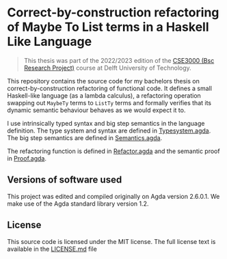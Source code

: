 # Correct-by-construction refactoring of Maybe To List terms in a Haskell Like Language

> This thesis was part of the 2022/2023 edition of the [CSE3000 (Bsc Research Project)](https://cse3000-research-project.github.io/2023/Q4) course at Delft University of Technology.


This repository contains the source code for my bachelors thesis on correct-by-construction refactoring of functional code. It defines a small Haskell-like language (as a lambda calculus), a refactoring operation swapping out `MaybeTy` terms to `ListTy` terms and formally verifies that its dynamic semantic behaviour behaves as we would expect it to.

I use intrinsically typed syntax and big step semantics in the language definition. The type system and syntax are defined in [Typesystem.agda](./src/Language/Typesystem.agda). The big step semantics are defined in [Semantics.agda](./src/Language/Semantics.agda).

The refactoring function is defined in [Refactor.agda](./src/Verification/Refactor.agda) and the semantic proof in [Proof.agda](./src/Verification/Proof.agda).
## Versions of software used

This project was edited and compiled originally on Agda version 2.6.0.1. We make use of the Agda standard library version 1.2. 

## License

This source code is licensed under the MIT license. The full license text is available in the [LICENSE.md](./LICENSE.md) file
